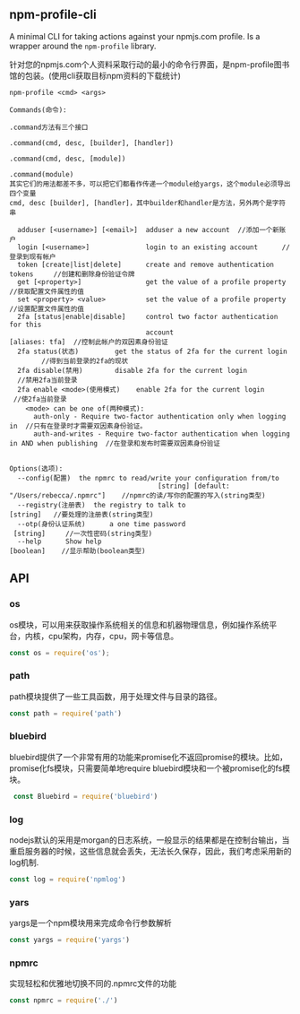 npm-profile-cli
---------------

A minimal CLI for taking actions against your npmjs.com profile.  Is a
wrapper around the `npm-profile` library.

针对您的npmjs.com个人资料采取行动的最小的命令行界面，是npm-profile图书馆的包装。(使用cli获取目标npm资料的下载统计)

```
npm-profile <cmd> <args>

Commands(命令):

.command方法有三个接口

.command(cmd, desc, [builder], [handler])

.command(cmd, desc, [module])

.command(module)
其实它们的用法都差不多，可以把它们都看作传递一个module给yargs，这个module必须导出四个变量
cmd, desc [builder], [handler]，其中builder和handler是方法，另外两个是字符串

  adduser [<username>] [<email>]  adduser a new account  //添加一个新账户
  login [<username>]              login to an existing account      //登录到现有帐户
  token [create|list|delete]      create and remove authentication tokens     //创建和删除身份验证令牌       
  get [<property>]                get the value of a profile property       //获取配置文件属性的值
  set <property> <value>          set the value of a profile property       //设置配置文件属性的值
  2fa [status|enable|disable]     control two factor authentication for this   
                                  account                         [aliases: tfa]  //控制此帐户的双因素身份验证
  2fa status(状态)         get the status of 2fa for the current login         //得到当前登录的2fa的现状
  2fa disable(禁用)        disable 2fa for the current login             //禁用2fa当前登录
  2fa enable <mode>(使用模式)    enable 2fa for the current login        //使2fa当前登录 
    <mode> can be one of(两种模式):
      auth-only - Require two-factor authentication only when logging in  //只有在登录时才需要双因素身份验证。
      auth-and-writes - Require two-factor authentication when logging in AND when publishing  //在登录和发布时需要双因素身份验证


Options(选项):
  --config(配置)  the npmrc to read/write your configuration from/to              
                                     [string] [default: "/Users/rebecca/.npmrc"]    //npmrc的读/写你的配置的写入(string类型)
  --registry(注册表)  the registry to talk to                            [string]   //要处理的注册表(string类型)
  --otp(身份认证系统)      a one time password                          [string]     //一次性密码(string类型)
  --help      Show help                                                [boolean]    //显示帮助(boolean类型)
```

## API
### os
os模块，可以用来获取操作系统相关的信息和机器物理信息，例如操作系统平台，内核，cpu架构，内存，cpu，网卡等信息。
<!-- eslint-disable no-unused-vars -->

```js
const os = require('os');
```

### path
path模块提供了一些工具函数，用于处理文件与目录的路径。
<!-- eslint-disable no-unused-vars -->

```js
const path = require('path')  
```

### bluebird
bluebird提供了一个非常有用的功能来promise化不返回promise的模块。比如，promise化fs模块，只需要简单地require bluebird模块和一个被promise化的fs模块。
<!-- eslint-disable no-unused-vars -->

```js
 const Bluebird = require('bluebird') 
```

### log
nodejs默认的采用是morgan的日志系统，一般显示的结果都是在控制台输出，当重启服务器的时候，这些信息就会丢失，无法长久保存，因此，我们考虑采用新的log机制.
<!-- eslint-disable no-unused-vars -->

```js
const log = require('npmlog') 
```

### yars
yargs是一个npm模块用来完成命令行参数解析
<!-- eslint-disable no-unused-vars -->

```js
const yargs = require('yargs')
```

### npmrc
实现轻松和优雅地切换不同的.npmrc文件的功能
<!-- eslint-disable no-unused-vars -->

```js
const npmrc = require('./') 
```
